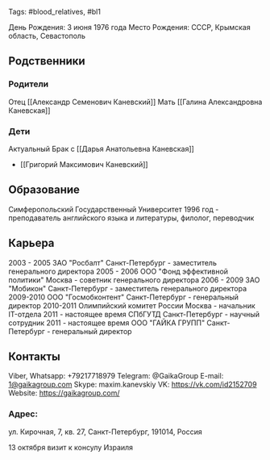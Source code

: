 Tags: #blood_relatives, #bl1

День Рождения: 3 июня 1976 года
Место Рождения: CCCР, Крымская область, Севастополь

## Родственники
### Родители
Отец [[Александр Семенович Каневский]]
Мать [[Галина Александровна Каневская]]

### Дети
Актуальный Брак с [[Дарья Анатольевна Каневская]]
- [[Григорий Максимович Каневский]]

## Образование
Симферопольский Государственный Университет 1996 год - преподаватель английского языка и литературы, филолог, переводчик

## Карьера
2003 - 2005 ЗАО "Росбалт" Санкт-Петербург - заместитель генерального директора
2005 - 2006 ООО "Фонд эффективной политики" Москва - советник генерального директора
2006 - 2009 ЗАО "Мобикон" Санкт-Петербург - заместитель генерального директора
2009-2010 ООО "Госмобконтент" Санкт-Петербург - генеральный директор
2010-2011 Олимпийский комитет России Москва - начальник IT-отдела
2011 - настоящее время СПбГУТД Санкт-Петербург - научный сотрудник
2011 - настоящее время  ООО "ГАЙКА ГРУПП" Санкт-Петербург - генеральный директор

## Контакты
Viber, Whatsapp: +79217718979
Telegram: @GaikaGroup
E-mail: 1@gaikagroup.com
Skype: maxim.kanevskiy
VK: https://vk.com/id2152709
Website: https://gaikagroup.com/

### Адрес:
ул. Кирочная, 7, кв. 27, Санкт-Петербург, 191014, Россия

13 октября визит к консулу Израиля
